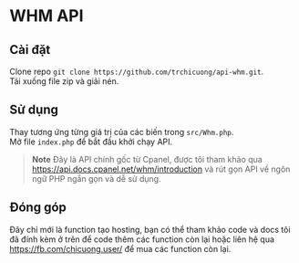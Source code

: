 # WHM API

## Cài đặt

Clone repo `git clone https://github.com/trchicuong/api-whm.git`. <br>
Tải xuống file zip và giải nén.

## Sử dụng

Thay tương ứng từng giá trị của các biến trong `src/Whm.php`. <br>
Mở file `index.php` để bắt đầu khởi chạy API.

> **Note**
> Đây là API chính gốc từ Cpanel, được tôi tham khảo qua https://api.docs.cpanel.net/whm/introduction và rút gọn API về ngôn ngữ PHP ngắn gọn và dễ sử dụng.

## Đóng góp

Đây chỉ mới là function tạo hosting, bạn có thể tham khảo code và docs tôi đã đính kèm ở trên để code thêm các function còn lại hoặc liên hệ qua https://fb.com/chicuong.user/ để mua các function còn lại.

